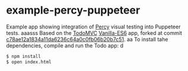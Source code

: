 # example-percy-puppeteer

Example app showing integration of [Percy](https://percy.io/) visual testing into Puppeteer tests.
aaasss
Based on the [TodoMVC](https://github.com/tastejs/todomvc)
[Vanilla-ES6](https://github.com/tastejs/todomvc/tree/master/examples/vanilla-es6)
app, forked at commit
[c78ae12a1834a11da6236c64a0c0fb06b20b7c51](https://github.com/tastejs/todomvc/tree/c78ae12a1834a11da6236c64a0c0fb06b20b7c51).
aa
To install tahe dependencies, compile and run the Todo app:
d
```bash
$ npm install
$ open index.html
```
